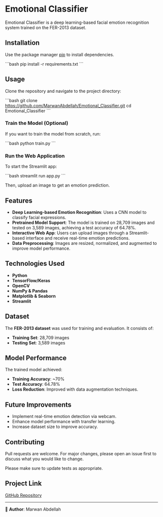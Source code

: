 # Emotional Classifier

Emotional Classifier is a deep learning-based facial emotion recognition system trained on the FER-2013 dataset.

## Installation

Use the package manager [pip](https://pip.pypa.io/en/stable/) to install dependencies.

\`\`\`bash
pip install -r requirements.txt
\`\`\`

## Usage

Clone the repository and navigate to the project directory:

\`\`\`bash
git clone https://github.com/MarwanAbdellah/Emotional_Classifier.git
cd Emotional_Classifier
\`\`\`

### Train the Model (Optional)

If you want to train the model from scratch, run:

\`\`\`bash
python train.py
\`\`\`

### Run the Web Application

To start the Streamlit app:

\`\`\`bash
streamlit run app.py
\`\`\`

Then, upload an image to get an emotion prediction.

## Features

- **Deep Learning-based Emotion Recognition**: Uses a CNN model to classify facial expressions.
- **Pretrained Model Support**: The model is trained on 28,709 images and tested on 3,589 images, achieving a test accuracy of 64.78%.
- **Interactive Web App**: Users can upload images through a Streamlit-based interface and receive real-time emotion predictions.
- **Data Preprocessing**: Images are resized, normalized, and augmented to improve model performance.

## Technologies Used

- **Python**
- **TensorFlow/Keras**
- **OpenCV**
- **NumPy & Pandas**
- **Matplotlib & Seaborn**
- **Streamlit**

## Dataset

The **FER-2013 dataset** was used for training and evaluation. It consists of:

- **Training Set**: 28,709 images
- **Testing Set**: 3,589 images

## Model Performance

The trained model achieved:

- **Training Accuracy**: ~70%
- **Test Accuracy**: 64.78%
- **Loss Reduction**: Improved with data augmentation techniques.

## Future Improvements

- Implement real-time emotion detection via webcam.
- Enhance model performance with transfer learning.
- Increase dataset size to improve accuracy.

## Contributing

Pull requests are welcome. For major changes, please open an issue first to discuss what you would like to change.

Please make sure to update tests as appropriate.

## Project Link

[GitHub Repository](https://github.com/MarwanAbdellah/Emotional_Classifier)

---

🎯 **Author**: Marwan Abdellah

